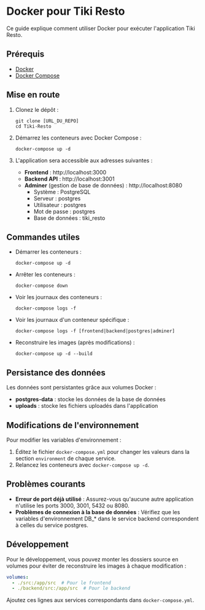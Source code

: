 # Docker pour Tiki Resto

Ce guide explique comment utiliser Docker pour exécuter l'application Tiki Resto.

## Prérequis

- [Docker](https://docs.docker.com/get-docker/)
- [Docker Compose](https://docs.docker.com/compose/install/)

## Mise en route

1. Clonez le dépôt :
   ```
   git clone [URL_DU_REPO]
   cd Tiki-Resto
   ```

2. Démarrez les conteneurs avec Docker Compose :
   ```
   docker-compose up -d
   ```

3. L'application sera accessible aux adresses suivantes :
   - **Frontend** : http://localhost:3000
   - **Backend API** : http://localhost:3001
   - **Adminer** (gestion de base de données) : http://localhost:8080
     - Système : PostgreSQL
     - Serveur : postgres
     - Utilisateur : postgres
     - Mot de passe : postgres
     - Base de données : tiki_resto

## Commandes utiles

- Démarrer les conteneurs :
  ```
  docker-compose up -d
  ```

- Arrêter les conteneurs :
  ```
  docker-compose down
  ```

- Voir les journaux des conteneurs :
  ```
  docker-compose logs -f
  ```

- Voir les journaux d'un conteneur spécifique :
  ```
  docker-compose logs -f [frontend|backend|postgres|adminer]
  ```

- Reconstruire les images (après modifications) :
  ```
  docker-compose up -d --build
  ```

## Persistance des données

Les données sont persistantes grâce aux volumes Docker :
- **postgres-data** : stocke les données de la base de données
- **uploads** : stocke les fichiers uploadés dans l'application

## Modifications de l'environnement

Pour modifier les variables d'environnement :

1. Éditez le fichier `docker-compose.yml` pour changer les valeurs dans la section `environment` de chaque service.
2. Relancez les conteneurs avec `docker-compose up -d`.

## Problèmes courants

- **Erreur de port déjà utilisé** : Assurez-vous qu'aucune autre application n'utilise les ports 3000, 3001, 5432 ou 8080.
- **Problèmes de connexion à la base de données** : Vérifiez que les variables d'environnement DB_* dans le service backend correspondent à celles du service postgres.

## Développement

Pour le développement, vous pouvez monter les dossiers source en volumes pour éviter de reconstruire les images à chaque modification :

```yaml
volumes:
  - ./src:/app/src  # Pour le frontend
  - ./backend/src:/app/src  # Pour le backend
```

Ajoutez ces lignes aux services correspondants dans `docker-compose.yml`. 